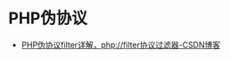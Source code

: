 # PHP伪协议

* [PHP伪协议filter详解，php://filter协议过滤器-CSDN博客](https://blog.csdn.net/wangyuxiang946/article/details/131149171)

